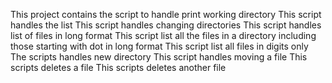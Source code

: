 This project contains the script to handle print working directory
This script handles the list
This script handles changing directories
This script handles list of files in long format
This script list all the files in a directory including those starting with dot in long format
This script list all files in digits only
The scripts handles new directory
This script handles moving a file
This scripts deletes a file
This scripts deletes another file
